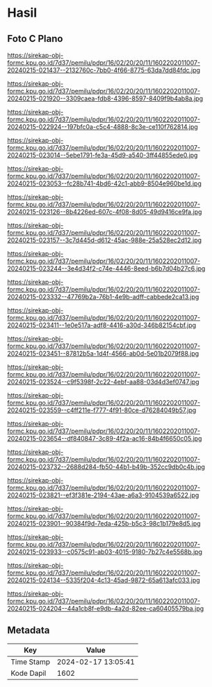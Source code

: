 # Hasil

## Foto C Plano

https://sirekap-obj-formc.kpu.go.id/7d37/pemilu/pdpr/16/02/20/20/11/1602202011007-20240215-021437--2132760c-7bb0-4f66-8775-63da7dd84fdc.jpg

https://sirekap-obj-formc.kpu.go.id/7d37/pemilu/pdpr/16/02/20/20/11/1602202011007-20240215-021920--3309caea-fdb8-4396-8597-8409f9b4ab8a.jpg

https://sirekap-obj-formc.kpu.go.id/7d37/pemilu/pdpr/16/02/20/20/11/1602202011007-20240215-022924--197bfc0a-c5c4-4888-8c3e-ce110f762814.jpg

https://sirekap-obj-formc.kpu.go.id/7d37/pemilu/pdpr/16/02/20/20/11/1602202011007-20240215-023014--5ebe1791-fe3a-45d9-a540-3ff44855ede0.jpg

https://sirekap-obj-formc.kpu.go.id/7d37/pemilu/pdpr/16/02/20/20/11/1602202011007-20240215-023053--fc28b741-4bd6-42c1-abb9-8504e960be1d.jpg

https://sirekap-obj-formc.kpu.go.id/7d37/pemilu/pdpr/16/02/20/20/11/1602202011007-20240215-023126--8b4226ed-607c-4f08-8d05-49d9416ce9fa.jpg

https://sirekap-obj-formc.kpu.go.id/7d37/pemilu/pdpr/16/02/20/20/11/1602202011007-20240215-023157--3c7d445d-d612-45ac-988e-25a528ec2d12.jpg

https://sirekap-obj-formc.kpu.go.id/7d37/pemilu/pdpr/16/02/20/20/11/1602202011007-20240215-023244--3e4d34f2-c74e-4446-8eed-b6b7d04b27c6.jpg

https://sirekap-obj-formc.kpu.go.id/7d37/pemilu/pdpr/16/02/20/20/11/1602202011007-20240215-023332--47769b2a-76b1-4e9b-adff-cabbede2ca13.jpg

https://sirekap-obj-formc.kpu.go.id/7d37/pemilu/pdpr/16/02/20/20/11/1602202011007-20240215-023411--1e0e517a-adf8-4416-a30d-346b82154cbf.jpg

https://sirekap-obj-formc.kpu.go.id/7d37/pemilu/pdpr/16/02/20/20/11/1602202011007-20240215-023451--87812b5a-1d4f-4566-ab0d-5e01b2079f88.jpg

https://sirekap-obj-formc.kpu.go.id/7d37/pemilu/pdpr/16/02/20/20/11/1602202011007-20240215-023524--c9f5398f-2c22-4ebf-aa88-03d4d3ef0747.jpg

https://sirekap-obj-formc.kpu.go.id/7d37/pemilu/pdpr/16/02/20/20/11/1602202011007-20240215-023559--c4ff211e-f777-4f91-80ce-d76284049b57.jpg

https://sirekap-obj-formc.kpu.go.id/7d37/pemilu/pdpr/16/02/20/20/11/1602202011007-20240215-023654--df840847-3c89-4f2a-ac16-84b4f6650c05.jpg

https://sirekap-obj-formc.kpu.go.id/7d37/pemilu/pdpr/16/02/20/20/11/1602202011007-20240215-023732--2688d284-fb50-44b1-b49b-352cc9db0c4b.jpg

https://sirekap-obj-formc.kpu.go.id/7d37/pemilu/pdpr/16/02/20/20/11/1602202011007-20240215-023821--ef3f381e-2194-43ae-a6a3-9104539a6522.jpg

https://sirekap-obj-formc.kpu.go.id/7d37/pemilu/pdpr/16/02/20/20/11/1602202011007-20240215-023901--90384f9d-7eda-425b-b5c3-98c1b179e8d5.jpg

https://sirekap-obj-formc.kpu.go.id/7d37/pemilu/pdpr/16/02/20/20/11/1602202011007-20240215-023933--c0575c91-ab03-4015-9180-7b27c4e5568b.jpg

https://sirekap-obj-formc.kpu.go.id/7d37/pemilu/pdpr/16/02/20/20/11/1602202011007-20240215-024134--5335f204-4c13-45ad-9872-65a613afc033.jpg

https://sirekap-obj-formc.kpu.go.id/7d37/pemilu/pdpr/16/02/20/20/11/1602202011007-20240215-024204--44a1cb8f-e9db-4a2d-82ee-ca60405579ba.jpg


## Metadata

| Key        | Value               |
| ---------- | ------------------- |
| Time Stamp | 2024-02-17 13:05:41 |
| Kode Dapil | 1602                |



